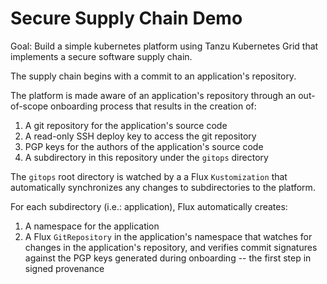 #   Secure Supply Chain Demo

Goal: Build a simple kubernetes platform using Tanzu Kubernetes Grid that implements a secure software supply chain.

The supply chain begins with a commit to an application's repository.

The platform is made aware of an application's repository through an out-of-scope onboarding process that results in the creation of:

1.  A git repository for the application's source code
1.  A read-only SSH deploy key to access the git repository
1.  PGP keys for the authors of the application's source code
1.  A subdirectory in this repository under the `gitops` directory

The `gitops` root directory is watched by a a Flux `Kustomization` that automatically synchronizes any changes to subdirectories to the platform.

For each subdirectory (i.e.: application), Flux automatically creates:

1.  A namespace for the application
1.  A Flux `GitRepository` in the application's namespace that watches for changes in the application's repository, and verifies commit signatures against the PGP keys generated during onboarding -- the first step in signed provenance
